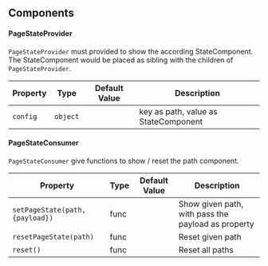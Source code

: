 ## Components

#### PageStateProvider
`PageStateProvider` must provided to show the according StateComponent. The StateComponent would be placed as sibling with the children of `PageStateProvider`.

| Property | Type   | Default Value | Description                             |
|----------|--------|---------------|-----------------------------------------|
| `config`   | `object` |               | key as path, value as StateComponent |

#### PageStateConsumer
`PageStateConsumer` give functions to show / reset the path component.

| Property                      | Type | Default Value | Description                                        |
|-------------------------------|------|---------------|----------------------------------------------------|
| `setPageState(path, {payload})` | func |               | Show given path, with pass the payload as property |
| `resetPageState(path)`          | func |               | Reset given path                                   |
| `reset()`                       | func |               | Reset all paths